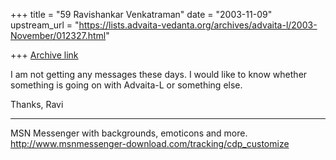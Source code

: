 +++
title = "59 Ravishankar Venkatraman"
date = "2003-11-09"
upstream_url = "https://lists.advaita-vedanta.org/archives/advaita-l/2003-November/012327.html"

+++
[Archive link](https://lists.advaita-vedanta.org/archives/advaita-l/2003-November/012327.html)

I am not getting any messages these days. I would like to know whether 
something is going on with Advaita-L or something else.

Thanks,
Ravi

_________________________________________________________________
MSN Messenger with backgrounds, emoticons and more. 
http://www.msnmessenger-download.com/tracking/cdp_customize

